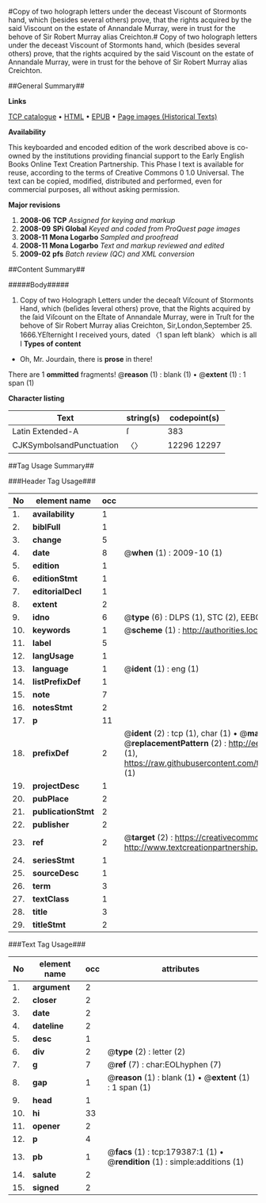 #Copy of two holograph letters under the deceast Viscount of Stormonts hand, which (besides several others) prove, that the rights acquired by the said Viscount on the estate of Annandale Murray, were in trust for the behove of Sir Robert Murray alias Creichton.#
Copy of two holograph letters under the deceast Viscount of Stormonts hand, which (besides several others) prove, that the rights acquired by the said Viscount on the estate of Annandale Murray, were in trust for the behove of Sir Robert Murray alias Creichton.

##General Summary##

**Links**

[TCP catalogue](http://www.ota.ox.ac.uk/tcp/)  • 
[HTML](http://tei.it.ox.ac.uk/tcp/Texts-HTML/free/B02/B02384.html)  • 
[EPUB](http://tei.it.ox.ac.uk/tcp/Texts-EPUB/free/B02/B02384.epub) • 
[Page images (Historical Texts)](https://data.historicaltexts.jisc.ac.uk/view?pubId=eebo-52612106e&pageId=eebo-52612106e-179387-1)

**Availability**

This keyboarded and encoded edition of the
	       work described above is co-owned by the institutions
	       providing financial support to the Early English Books
	       Online Text Creation Partnership. This Phase I text is
	       available for reuse, according to the terms of Creative
	       Commons 0 1.0 Universal. The text can be copied,
	       modified, distributed and performed, even for
	       commercial purposes, all without asking permission.

**Major revisions**

1. __2008-06__ __TCP__ *Assigned for keying and markup*
1. __2008-09__ __SPi Global__ *Keyed and coded from ProQuest page images*
1. __2008-11__ __Mona Logarbo__ *Sampled and proofread*
1. __2008-11__ __Mona Logarbo__ *Text and markup reviewed and edited*
1. __2009-02__ __pfs__ *Batch review (QC) and XML conversion*

##Content Summary##

#####Body#####

1. Copy of two Holograph Letters under the deceaſt Viſcount of Stormonts Hand, which (beſides ſeveral others) prove, that the Rights acquired by the ſaid Viſcount on the Eſtate of Annandale Murray, were in Truſt for the behove of Sir Robert Murray alias Creichton,
Sir,London,September 25. 1666.YEſternight I received yours, dated 〈1 span left blank〉 which is all I
**Types of content**

  * Oh, Mr. Jourdain, there is **prose** in there!

There are 1 **ommitted** fragments! 
 @__reason__ (1) : blank (1)  •  @__extent__ (1) : 1 span (1)

**Character listing**


|Text|string(s)|codepoint(s)|
|---|---|---|
|Latin Extended-A|ſ|383|
|CJKSymbolsandPunctuation|〈〉|12296 12297|

##Tag Usage Summary##

###Header Tag Usage###

|No|element name|occ|attributes|
|---|---|---|---|
|1.|__availability__|1||
|2.|__biblFull__|1||
|3.|__change__|5||
|4.|__date__|8| @__when__ (1) : 2009-10 (1)|
|5.|__edition__|1||
|6.|__editionStmt__|1||
|7.|__editorialDecl__|1||
|8.|__extent__|2||
|9.|__idno__|6| @__type__ (6) : DLPS (1), STC (2), EEBO-CITATION (1), OCLC (1), VID (1)|
|10.|__keywords__|1| @__scheme__ (1) : http://authorities.loc.gov/ (1)|
|11.|__label__|5||
|12.|__langUsage__|1||
|13.|__language__|1| @__ident__ (1) : eng (1)|
|14.|__listPrefixDef__|1||
|15.|__note__|7||
|16.|__notesStmt__|2||
|17.|__p__|11||
|18.|__prefixDef__|2| @__ident__ (2) : tcp (1), char (1)  •  @__matchPattern__ (2) : ([0-9\-]+):([0-9IVX]+) (1), (.+) (1)  •  @__replacementPattern__ (2) : http://eebo.chadwyck.com/downloadtiff?vid=$1&page=$2 (1), https://raw.githubusercontent.com/textcreationpartnership/Texts/master/tcpchars.xml#$1 (1)|
|19.|__projectDesc__|1||
|20.|__pubPlace__|2||
|21.|__publicationStmt__|2||
|22.|__publisher__|2||
|23.|__ref__|2| @__target__ (2) : https://creativecommons.org/publicdomain/zero/1.0/ (1), http://www.textcreationpartnership.org/docs/. (1)|
|24.|__seriesStmt__|1||
|25.|__sourceDesc__|1||
|26.|__term__|3||
|27.|__textClass__|1||
|28.|__title__|3||
|29.|__titleStmt__|2||


###Text Tag Usage###

|No|element name|occ|attributes|
|---|---|---|---|
|1.|__argument__|2||
|2.|__closer__|2||
|3.|__date__|2||
|4.|__dateline__|2||
|5.|__desc__|1||
|6.|__div__|2| @__type__ (2) : letter (2)|
|7.|__g__|7| @__ref__ (7) : char:EOLhyphen (7)|
|8.|__gap__|1| @__reason__ (1) : blank (1)  •  @__extent__ (1) : 1 span (1)|
|9.|__head__|1||
|10.|__hi__|33||
|11.|__opener__|2||
|12.|__p__|4||
|13.|__pb__|1| @__facs__ (1) : tcp:179387:1 (1)  •  @__rendition__ (1) : simple:additions (1)|
|14.|__salute__|2||
|15.|__signed__|2||
